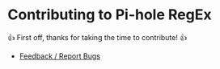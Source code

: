 # Contributing to Pi-hole RegEx

:+1: First off, thanks for taking the time to contribute! :+1:

* [Feedback / Report Bugs](https://github.com/slyfox1186/pihole.regex/issues/new)

